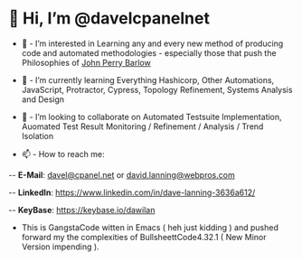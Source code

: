 # 👋  Hi, I’m @davelcpanelnet

- 👀  - I’m interested in Learning any and every new method of producing code and automated methodologies - especially those that push the Philosophies of [John Perry Barlow](https://scholarship.law.duke.edu/cgi/viewcontent.cgi?article=1337&context=dltr)

- 🌱  - I’m currently learning Everything Hashicorp, Other Automations, JavaScript, Protractor, Cypress, Topology Refinement, Systems Analysis and Design

- 💞️  - I’m looking to collaborate on Automated Testsuite Implementation, Auomated Test Result Monitoring / Refinement / Analysis / Trend Isolation 

- 📫  - How to reach me:

--  **E-Mail**: [davel@cpanel.net](mailto:davel@cpanel.net) or [david.lanning@webpros.com](mailto:david.lanning@webpros.com)

--  **LinkedIn**: https://www.linkedin.com/in/dave-lanning-3636a612/

--  **KeyBase**: https://keybase.io/dawilan

<!---
davelcpanelnet/davelcpanelnet is a ✨ special ✨ repository because its `README.md` (this file) appears on your GitHub profile.
You can click the Preview link to take a look at your changes.
--->

- This is GangstaCode witten in Emacs ( heh just kidding ) and pushed forward my the complexities of BullsheettCode4.32.1 ( New Minor Version impending ).

